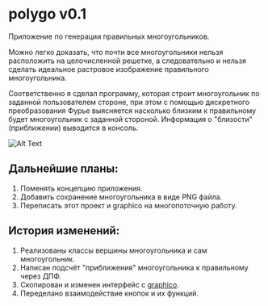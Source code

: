 # polygo v0.1
Приложение по генерации правильных многоугольников.

Можно легко доказать, что почти все многоугольники нельзя расположить на целочисленной решетке,
а следовательно и нельзя сделать идеальное растровое изображение правильного многоугольника.

Соответственно я сделал программу, которая строит многоугольник по заданной пользователем стороне,
при этом с помощью дискретного преобразования Фурье выясняется насколько близким к правильному будет многоугольник
с заданной стороной. Информация о "близости" (приближении) выводится в консоль.

![Alt Text](https://imgur.com/DeOKZDl.gif)

Дальнейшие планы:
-
1) Поменять концепцию приложения.
2) Добавить сохранение многоугольника в виде PNG файла.
3) Переписать этот проект и graphico на многопоточную работу.

История изменений:
-
1) Реализованы классы вершины многоугольника и сам многоугольник.
2) Написан подсчёт "приближения" многоугольника к правильному через ДПФ.
3) Скопирован и изменен интерфейс с [graphico](https://github.com/Wpert/graphico/).
4) Переделано взаимодействие кнопок и их функций.
